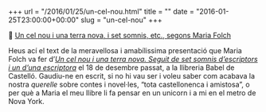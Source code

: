 +++
url = "/2016/01/25/un-cel-nou.html"
title = ""
date = "2016-01-25T23:00:00+00:00"
slug = "un-cel-nou"
+++

📎 [Un cel nou i una terra nova, i set somnis, etc., segons Maria Folch](https://carlesbellver.net/llibres/uncelnouiunaterranova/mariafolch-uncelnouiunaterranova)

Heus ací el text de la meravellosa i amabílissima presentació que Maria Folch va fer d’[*Un cel nou i una terra nova. Seguit de set somnis d’escriptors i un d’una escriptora*](https://carlesbellver.net/llibres/uncelnouiunaterranova/) el 18 de desembre passat, a la llibreria Babel de Castelló. Gaudiu-ne en escrit, si no hi vau ser i voleu saber com acabava la nostra *querelle* sobre contes i novel·les, “tota castellonenca i amistosa”, o per què a Maria el meu llibre li fa pensar en un unicorn i a mi en el metro de Nova York.